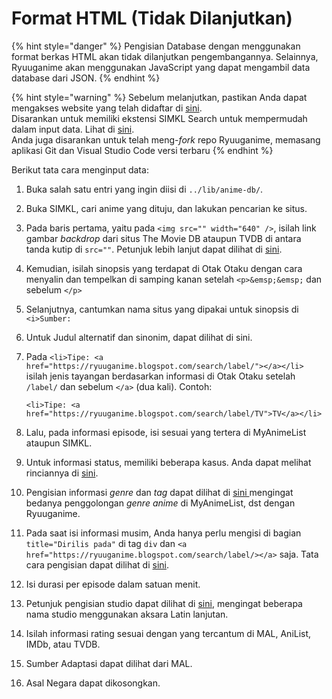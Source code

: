 # Format HTML \(Tidak Dilanjutkan\)

{% hint style="danger" %}
Pengisian Database dengan menggunakan format berkas HTML akan tidak dilanjutkan pengembangannya. Selainnya, Ryuuganime akan menggunakan JavaScript yang dapat mengambil data database dari JSON.
{% endhint %}

{% hint style="warning" %}
Sebelum melanjutkan, pastikan Anda dapat mengakses website yang telah didaftar di [sini](../informasi-sumber/situs-tracking-yang-digunakan.md).  
Disarankan untuk memiliki ekstensi SIMKL Search untuk mempermudah dalam input data. Lihat di [sini](../informasi-sumber/mencari-entri-web-lain-di-simkl.md).  
Anda juga disarankan untuk telah meng-_fork_ repo Ryuuganime, memasang aplikasi Git dan Visual Studio Code versi terbaru
{% endhint %}

Berikut tata cara menginput data:

1. Buka salah satu entri yang ingin diisi di `../lib/anime-db/`.
2. Buka SIMKL, cari anime yang dituju, dan lakukan pencarian ke situs.
3. Pada baris pertama, yaitu pada `<img src="" width="640" />`, isilah link gambar _backdrop_ dari situs The Movie DB ataupun TVDB di antara tanda kutip di `src=""`. Petunjuk lebih lanjut dapat dilihat di [sini](../ketentuan-database/pengambilan-tautan-gambar-backdrop-dan-visual-key.md).
4. Kemudian, isilah sinopsis yang terdapat di Otak Otaku dengan cara menyalin dan tempelkan di samping kanan setelah `<p>&emsp;&emsp;` dan sebelum `</p>`
5. Selanjutnya, cantumkan nama situs yang dipakai untuk sinopsis di `<i>Sumber:` 
6. Untuk Judul alternatif dan sinonim, dapat dilihat di sini.
7. Pada `<li>Tipe: <a href="https://ryuuganime.blogspot.com/search/label/"></a></li>` isilah jenis tayangan berdasarkan informasi di Otak Otaku setelah `/label/` dan  sebelum `</a>` \(dua kali\). Contoh: 

   `<li>Tipe: <a href="https://ryuuganime.blogspot.com/search/label/TV">TV</a></li>`

8. Lalu, pada informasi episode, isi sesuai yang tertera di MyAnimeList ataupun SIMKL.
9. Untuk informasi status, memiliki beberapa kasus. Anda dapat melihat rinciannya di [sini](../ketentuan-database/status-penayangan.md).
10. Pengisian informasi _genre_ dan _tag_ dapat dilihat di [sini ]()mengingat bedanya penggolongan _genre anime_ di MyAnimeList, dst dengan Ryuuganime.
11. Pada saat isi informasi musim, Anda hanya perlu mengisi di bagian `title="Dirilis pada"` di tag `div` dan  `<a href="https://ryuuganime.blogspot.com/search/label/></a>` saja. Tata cara pengisian dapat dilihat di [sini](../ketentuan-database/musim.md).
12. Isi durasi per episode dalam satuan menit.
13. Petunjuk pengisian studio dapat dilihat di [sini](../ketentuan-database/studio.md), mengingat beberapa nama studio menggunakan aksara Latin lanjutan.
14. Isilah informasi rating sesuai dengan yang tercantum di MAL, AniList, IMDb, atau TVDB.
15. Sumber Adaptasi dapat dilihat dari MAL.
16. Asal Negara dapat dikosongkan.

